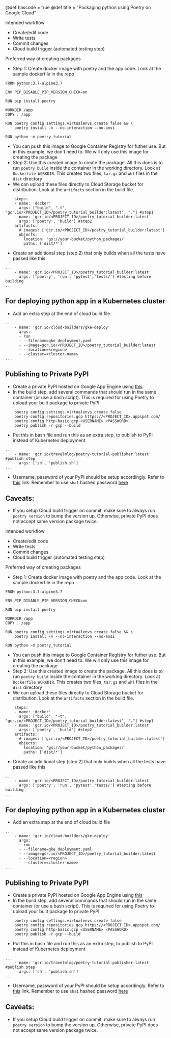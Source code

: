 @def hascode = true
@def title = "Packaging python using Poetry on Google Cloud"

Intended workflow

- Create/edit code
- Write tests
- Commit changes
- Cloud build trigger (automated testing step)

Preferred way of creating packages

- Step 1: Create docker image with poetry and the app code. Look at the sample dockerfile in the repo

```
FROM python:3.7-alpine3.7

ENV PIP_DISABLE_PIP_VERSION_CHECK=on

RUN pip install poetry

WORKDIR /app
COPY . /app

RUN poetry config settings.virtualenvs.create false && \
    poetry install -v --no-interaction --no-ansi

RUN python -m poetry_tutorial
```

- You can push this image to Google Container Registry for futher use. But in this example, we don't need to. We will only use this image for creating the package
- Step 2: Use this created image to create the package. All this does is to run `poetry build` inside the container in the working directory. Look at `Dockerfile WORKDIR`. This creates two files, `tar.gz` and `whl` files in the `dist` directory
- We can upload these files directly to Cloud Storage bucket for distribution. Look at the `artifacts` section in the build file.
```
    steps:
    - name: 'docker'
      args: ["build", "-t", "gcr.io/<PROJECT_ID>/poetry_tutorial_builder:latest", "."] #step1
    - name: 'gcr.io/<PROJECT_ID>/poetry_tutorial_builder:latest'
      args: ['poetry', 'build'] #step2
    artifacts:
      # images: ['gcr.io/<PROJECT_ID>/poetry_tutorial_builder:latest']
      objects:
        location: 'gs://your-bucket/python_packages/'
        paths: ['dist/*']
```
- Create an additional step (step 2) that only builds when all the tests have passed like this

```
...
    - name: 'gcr.io/<PROJECT_ID>/poetry_tutorial_builder:latest'
      args: ['poetry', 'run', 'pytest','tests/'] #testing before building
...
```

## For deploying python app in a Kubernetes cluster

- Add an extra step at the end of cloud build file
```
...
    - name: 'gcr.io/cloud-builders/gke-deploy'
      args:
      - run
      - --filename=gke_deployment.yaml
      - --image=gcr.io/<PROJECT_ID>/poetry_tutorial_builder:latest
      - --location=<region>
      - --cluster=<cluster-name>
...
```

## Publishing to Private PyPI
- Create a private PyPI hosted on Google App Engine using [this](https://github.com/ml2grow/GAEPyPI)
- In the build step, add several commands that should run in the same container (or use a bash script). This is required for using Poetry to upload your built package to private PyPI

```
    poetry config settings.virtualenvs.create false
    poetry config repositories.gcp https://<PROJECT_ID>.appspot.com/
    poetry config http-basic.gcp <USERNAME> <PASSWORD>
    poetry publish -r gcp --build
```
- Put this in bash file and run this as an extra step, to publish to PyPI instead of Kubernetes deployment

```
...
    - name: 'gcr.io/travelmlog/poetry-tutorial-publisher:latest' #publish step
      args: ['sh', 'publish.sh']
...
```

- Username, password of your PyPI should be setup accordingly. Refer to [this](https://github.com/ml2grow/GAEPyPI/blob/master/config.json) link. Remember to use `sha1` hashed password [here](https://github.com/ml2grow/GAEPyPI/blob/master/config.json#L9)


## Caveats:
- If you setup Cloud build trigger on commit, make sure to always run `poetry version` to bump the version up. Otherwise, private PyPI does not accept same version package twice.

Intended workflow

- Create/edit code
- Write tests
- Commit changes
- Cloud build trigger (automated testing step)

Preferred way of creating packages

- Step 1: Create docker image with poetry and the app code. Look at the sample dockerfile in the repo

```
FROM python:3.7-alpine3.7

ENV PIP_DISABLE_PIP_VERSION_CHECK=on

RUN pip install poetry

WORKDIR /app
COPY . /app

RUN poetry config settings.virtualenvs.create false && \
    poetry install -v --no-interaction --no-ansi

RUN python -m poetry_tutorial
```

- You can push this image to Google Container Registry for futher use. But in this example, we don't need to. We will only use this image for creating the package
- Step 2: Use this created image to create the package. All this does is to run `poetry build` inside the container in the working directory. Look at `Dockerfile WORKDIR`. This creates two files, `tar.gz` and `whl` files in the `dist` directory
- We can upload these files directly to Cloud Storage bucket for distribution. Look at the `artifacts` section in the build file.
```
    steps:
    - name: 'docker'
      args: ["build", "-t", "gcr.io/<PROJECT_ID>/poetry_tutorial_builder:latest", "."] #step1
    - name: 'gcr.io/<PROJECT_ID>/poetry_tutorial_builder:latest'
      args: ['poetry', 'build'] #step2
    artifacts:
      # images: ['gcr.io/<PROJECT_ID>/poetry_tutorial_builder:latest']
      objects:
        location: 'gs://your-bucket/python_packages/'
        paths: ['dist/*']
```
- Create an additional step (step 2) that only builds when all the tests have passed like this

```
...
    - name: 'gcr.io/<PROJECT_ID>/poetry_tutorial_builder:latest'
      args: ['poetry', 'run', 'pytest','tests/'] #testing before building
...
```

## For deploying python app in a Kubernetes cluster

- Add an extra step at the end of cloud build file
```
...
    - name: 'gcr.io/cloud-builders/gke-deploy'
      args:
      - run
      - --filename=gke_deployment.yaml
      - --image=gcr.io/<PROJECT_ID>/poetry_tutorial_builder:latest
      - --location=<region>
      - --cluster=<cluster-name>
...
```

## Publishing to Private PyPI
- Create a private PyPI hosted on Google App Engine using [this](https://github.com/ml2grow/GAEPyPI)
- In the build step, add several commands that should run in the same container (or use a bash script). This is required for using Poetry to upload your built package to private PyPI

```
    poetry config settings.virtualenvs.create false
    poetry config repositories.gcp https://<PROJECT_ID>.appspot.com/
    poetry config http-basic.gcp <USERNAME> <PASSWORD>
    poetry publish -r gcp --build
```
- Put this in bash file and run this as an extra step, to publish to PyPI instead of Kubernetes deployment

```
...
    - name: 'gcr.io/travelmlog/poetry-tutorial-publisher:latest' #publish step
      args: ['sh', 'publish.sh']
...
```

- Username, password of your PyPI should be setup accordingly. Refer to [this](https://github.com/ml2grow/GAEPyPI/blob/master/config.json) link. Remember to use `sha1` hashed password [here](https://github.com/ml2grow/GAEPyPI/blob/master/config.json#L9)


## Caveats:
- If you setup Cloud build trigger on commit, make sure to always run `poetry version` to bump the version up. Otherwise, private PyPI does not accept same version package twice.
